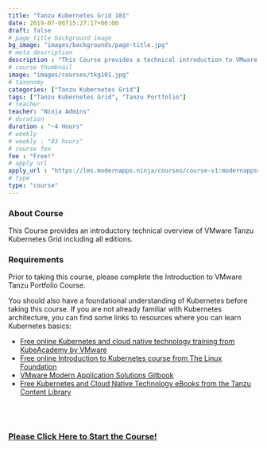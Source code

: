 ```yaml
---
title: "Tanzu Kubernetes Grid 101"
date: 2019-07-06T15:27:17+06:00
draft: false
# page title background image
bg_image: "images/backgrounds/page-title.jpg"
# meta description
description : "This Course provides a technical introduction to VMware Tanzu Kubernetes Grid."
# course thumbnail
image: "images/courses/tkg101.jpg"
# taxonomy
categories: ["Tanzu Kubernetes Grid"]
tags: ["Tanzu Kubernetes Grid", "Tanzu Portfolio"]
# teacher
teacher: "Ninja Admins"
# duration
duration : "~4 Hours"
# weekly
# weekly : "03 hours"
# course fee
fee : "Free!"
# apply url
apply_url : "https://lms.modernapps.ninja/courses/course-v1:modernapps+COU-TI4267+Perpetual/about"
# type
type: "course"
---
```



### About Course

This Course provides an introductory technical overview of VMware Tanzu Kubernetes Grid including all editions.</p>

### Requirements

Prior to taking this course, please complete the Introduction to VMware Tanzu Portfolio Course.

You should also have a foundational understanding of Kubernetes before taking this course. If you are not already familiar with Kubernetes architecture, you can find some links to resources where you can learn Kubernetes basics:

* [Free online Kubernetes and cloud native technology training from KubeAcademy by VMware](https://kube.academy/)
* [Free online Introduction to Kubernetes course from The Linux Foundation](https://training.linuxfoundation.org/training/introduction-to-kubernetes/)
* [VMware Modern Application Solutions Gitbook](https://tanzu-solutions.gitbook.io/cloud-native-solutions/)
* [Free Kubernetes and Cloud Native Technology eBooks from the Tanzu Content Library](https://tanzu.vmware.com/content/ebooks)

</br></br>

### [Please Click Here to Start the Course!](https://www.modernapps.ninja/courses/course-v1:modernapps+COU-TI4267+Perpetual/about)
